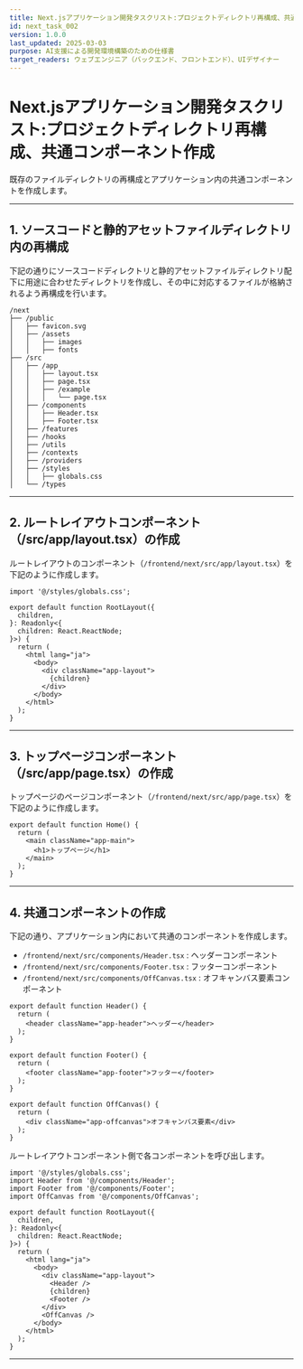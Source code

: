 ```yaml
---
title: Next.jsアプリケーション開発タスクリスト:プロジェクトディレクトリ再構成、共通コンポーネント作成
id: next_task_002
version: 1.0.0
last_updated: 2025-03-03
purpose: AI支援による開発環境構築のための仕様書
target_readers: ウェブエンジニア（バックエンド、フロントエンド）、UIデザイナー
---
```


# Next.jsアプリケーション開発タスクリスト:プロジェクトディレクトリ再構成、共通コンポーネント作成

既存のファイルディレクトリの再構成とアプリケーション内の共通コンポーネントを作成します。

---

## 1. ソースコードと静的アセットファイルディレクトリ内の再構成

下記の通りにソースコードディレクトリと静的アセットファイルディレクトリ配下に用途に合わせたディレクトリを作成し、その中に対応するファイルが格納されるよう再構成を行います。

```
/next
├── /public
│   ├── favicon.svg
│   ├── /assets
│   │   ├── images
│   │   ├── fonts
├── /src
│   ├── /app
│   │   ├── layout.tsx
│   │   ├── page.tsx
│   │   ├── /example
│   │   │   └── page.tsx
│   ├── /components
│   │   ├── Header.tsx
│   │   ├── Footer.tsx
│   ├── /features
│   ├── /hooks
│   ├── /utils
│   ├── /contexts
│   ├── /providers
│   ├── /styles
│   │   ├── globals.css
│   └── /types
```

---

## 2. ルートレイアウトコンポーネント（/src/app/layout.tsx）の作成

ルートレイアウトのコンポーネント（`/frontend/next/src/app/layout.tsx`）を下記のように作成します。

```tsx
import '@/styles/globals.css';

export default function RootLayout({
  children,
}: Readonly<{
  children: React.ReactNode;
}>) {
  return (
    <html lang="ja">
      <body>
        <div className="app-layout">
          {children}
        </div>
      </body>
    </html>
  );
}
```

---

## 3. トップページコンポーネント（/src/app/page.tsx）の作成

トップページのページコンポーネント（`/frontend/next/src/app/page.tsx`）を下記のように作成します。

```tsx
export default function Home() {
  return (
    <main className="app-main">
      <h1>トップページ</h1>
    </main>
  );
}

```

---

## 4. 共通コンポーネントの作成

下記の通り、アプリケーション内において共通のコンポーネントを作成します。

- `/frontend/next/src/components/Header.tsx` : ヘッダーコンポーネント
- `/frontend/next/src/components/Footer.tsx` : フッターコンポーネント
- `/frontend/next/src/components/OffCanvas.tsx` : オフキャンバス要素コンポーネント

```tsx
export default function Header() {
  return (
    <header className="app-header">ヘッダー</header>
  );
}

export default function Footer() {
  return (
    <footer className="app-footer">フッター</footer>
  );
}

export default function OffCanvas() {
  return (
    <div className="app-offcanvas">オフキャンバス要素</div>
  );
}
```

ルートレイアウトコンポーネント側で各コンポーネントを呼び出します。

```tsx
import '@/styles/globals.css';
import Header from '@/components/Header';
import Footer from '@/components/Footer';
import OffCanvas from '@/components/OffCanvas';

export default function RootLayout({
  children,
}: Readonly<{
  children: React.ReactNode;
}>) {
  return (
    <html lang="ja">
      <body>
        <div className="app-layout">
          <Header />
          {children}
          <Footer />
        </div>
        <OffCanvas />
      </body>
    </html>
  );
}
```

---
